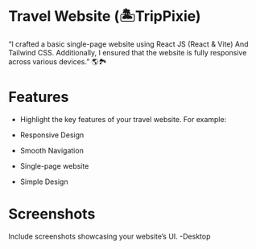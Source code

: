 # Travel Website (🏝️TripPixie)

“I crafted a  basic single-page website using React JS (React & Vite) And Tailwind CSS. Additionally, I ensured that the website is fully responsive across various devices.” 🌎🏞️

# Features

- Highlight the key features of your travel website. For example:<br>

- Responsive Design
- Smooth Navigation
- Single-page website
- Simple Design

# Screenshots
Include screenshots  showcasing your website’s UI. 
-Desktop
